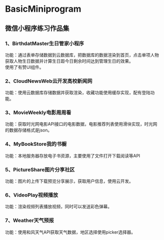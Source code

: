 # BasicMiniprogram  
## 微信小程序练习作品集  

### 1、BirthdatMaster生日管家小程序    
功能：通过表单存储数据到云数据库，把数据库的数据渲染到首页，点击单项人物获取人物生日数据并计算生日距今日剩余时间达到管理生日的效果。  
使用了有赞UI组件。  

### 2、CloudNewsWeb云开发高校新闻网
功能：使用云数据库存储数据并获取渲染，收藏功能使用缓存实现，配有登陆功能。

### 3、MovieWeekly电影周周看
功能：获取时光网电影API接口的电影数据，电影推荐列表使用滑块实现，时光网的数据存储格式是json。

### 4、MyBookStore我的书橱
功能：本地服务器存放电子书资源，主要使用了文件打开下载阅读等API

### 5、PictureShare图片分享社区
功能：图片的上传下载预览分享展示，获取用户信息，使用云开发。

### 6、VideoPlay视频播放
功能：渲染视频列表播放视频，同时可以发送彩色弹幕。

### 7、Weather天气预报
功能：使用和风天气API获取天气数据，地区选择使用picker选择器。
